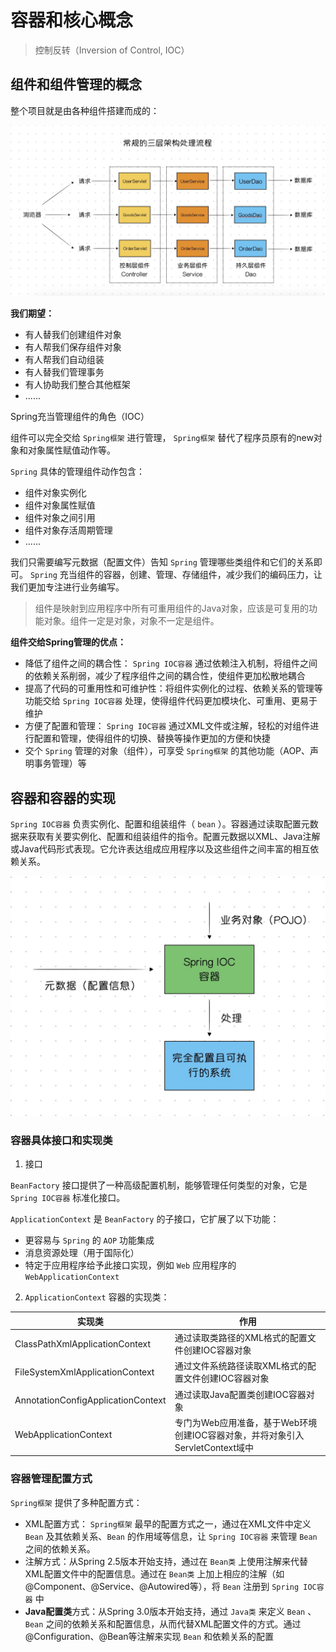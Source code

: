 # 容器和核心概念

> 控制反转（Inversion of Control, IOC）

## 组件和组件管理的概念

整个项目就是由各种组件搭建而成的：

![image.jpg](/images/spring/ioc-component.jpg)

**我们期望：**

- 有人替我们创建组件对象
- 有人帮我们保存组件对象
- 有人帮我们自动组装
- 有人替我们管理事务
- 有人协助我们整合其他框架
- ......

<di hl-bg-1>Spring充当管理组件的角色（IOC）</di>

组件可以完全交给 `Spring框架` 进行管理， `Spring框架` 替代了程序员原有的<span hl-txt-1>new对象和对象属性赋值动作</span>等。

`Spring` 具体的管理组件动作包含：

- 组件对象实例化
- 组件对象属性赋值
- 组件对象之间引用
- 组件对象存活周期管理
- ......

我们只需要编写<span hl-txt-1>元数据（配置文件）</span>告知 `Spring` 管理哪些类组件和它们的关系即可。 `Spring` 充当组件的容器，创建、管理、存储组件，减少我们的编码压力，让我们更加专注进行业务编写。

> 组件是映射到应用程序中所有可重用组件的Java对象，应该是可复用的功能对象。<span hl-txt-1>组件一定是对象，对象不一定是组件</span>。

**组件交给Spring管理的优点：**

- 降低了组件之间的<span hl-txt-1>耦合性</span>： `Spring IOC容器` 通过依赖注入机制，将组件之间的依赖关系削弱，减少了程序组件之间的耦合性，使组件更加松散地耦合
- 提高了代码的<span hl-txt-1>可重用性和可维护性</span>：将组件实例化的过程、依赖关系的管理等功能交给 `Spring IOC容器` 处理，使得组件代码更加模块化、可重用、更易于维护
- 方便了<span hl-txt-1>配置和管理</span>： `Spring IOC容器` 通过XML文件或注解，轻松的对组件进行配置和管理，使得组件的切换、替换等操作更加的方便和快捷
- 交个 `Spring` 管理的对象（组件），<span hl-txt-1>可享受 `Spring框架` 的其他功能（AOP、声明事务管理）等</span>

## 容器和容器的实现

`Spring IOC容器` 负责实例化、配置和组装组件（ `bean` ）。容器通过读取配置元数据来获取有关要实例化、配置和组装组件的指令。<span hl-txt-1>配置元数据以XML、Java注解或Java代码形式表现</span>。它允许表达组成应用程序以及这些组件之间丰富的相互依赖关系。

![image.jpg](/images/spring/ioc-container.jpg)

### 容器具体接口和实现类

1. 接口

`BeanFactory` 接口提供了一种高级配置机制，能够管理任何类型的对象，它是 `Spring IOC容器` 标准化接口。

`ApplicationContext` 是 `BeanFactory` 的子接口，它扩展了以下功能：

- 更容易与 `Spring` 的 `AOP` 功能集成
- 消息资源处理（用于国际化）
- 特定于应用程序给予此接口实现，例如 `Web` 应用程序的 `WebApplicationContext`

2. `ApplicationContext` 容器的实现类：

| 实现类                             | 作用                                                                          |
| ---------------------------------- | ----------------------------------------------------------------------------- |
| ClassPathXmlApplicationContext     | 通过读取类路径的XML格式的配置文件创建IOC容器对象                              |
| FileSystemXmlApplicationContext    | 通过文件系统路径读取XML格式的配置文件创建IOC容器对象                          |
| AnnotationConfigApplicationContext | 通过读取Java配置类创建IOC容器对象                                             |
| WebApplicationContext              | 专门为Web应用准备，基于Web环境创建IOC容器对象，并将对象引入ServletContext域中 |

### 容器管理配置方式

`Spring框架` 提供了多种配置方式：

- XML配置方式： `Spring框架` 最早的配置方式之一，通过在XML文件中定义 `Bean` 及其依赖关系、`Bean` 的作用域等信息，让 `Spring IOC容器` 来管理 `Bean` 之间的依赖关系。
- 注解方式：从<span hl-txt-1>Spring 2.5版本</span>开始支持，通过在 `Bean类` 上使用注解来代替XML配置文件中的配置信息。通过在 `Bean类` 上加上相应的注解（如<span hl-txt-1>@Component、@Service、@Autowired等</span>），将 `Bean` 注册到 `Spring IOC容器` 中
- **Java配置类**方式：从<span hl-txt-1>Spring 3.0版本</span>开始支持，通过 `Java类` 来定义 `Bean` 、`Bean` 之间的依赖关系和配置信息，从而代替XML配置文件的方式。通过<span hl-txt-1>@Configuration、@Bean等注解</span>来实现 `Bean` 和依赖关系的配置
